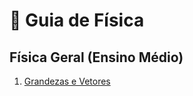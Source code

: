 # 📝 Guia de Física

## Física Geral (Ensino Médio)

1. [Grandezas e Vetores](1-grandezas-e-vetores.md)
